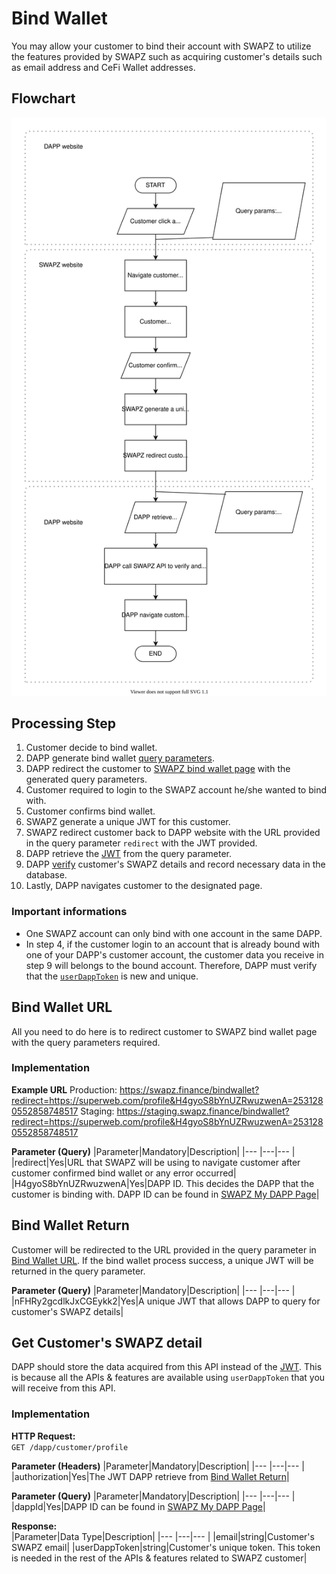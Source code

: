 # Bind Wallet

You may allow your customer to bind their account with SWAPZ to utilize the features provided by SWAPZ such as acquiring customer's details such as email address and CeFi Wallet addresses.

## Flowchart
<img src="./assets/bindWalletFlowchart.svg" alt="bind wallet flow chart">

## Processing Step
1. Customer decide to bind wallet.
2. DAPP generate bind wallet [query parameters](#implementation).
3. DAPP redirect the customer to [SWAPZ bind wallet page](#implementation) with the generated query parameters.
4. Customer required to login to the SWAPZ account he/she wanted to bind with.
5. Customer confirms bind wallet.
6. SWAPZ generate a unique JWT for this customer.
7. SWAPZ redirect customer back to DAPP website with the URL provided in the query parameter `redirect` with the JWT provided.
8. DAPP retrieve the [JWT](#bind-wallet-return) from the query parameter.
9. DAPP [verify](#get-customers-swapz-detail) customer's SWAPZ details and record necessary data in the database.
10. Lastly, DAPP navigates customer to the designated page.


### Important informations
- One SWAPZ account can only bind with one account in the same DAPP.
- In step 4, if the customer login to an account that is already bound with one of your DAPP's customer account, the customer data you receive in step 9 will belongs to the bound account. Therefore, DAPP must verify that the [`userDappToken`](#get-customers-swapz-detail) is new and unique.


## Bind Wallet URL
All you need to do here is to redirect customer to SWAPZ bind wallet page with the query parameters required.

### Implementation

**Example URL**
Production: https://swapz.finance/bindwallet?redirect=https://superweb.com/profile&H4gyoS8bYnUZRwuzwenA=2531280552858748517
Staging: https://staging.swapz.finance/bindwallet?redirect=https://superweb.com/profile&H4gyoS8bYnUZRwuzwenA=2531280552858748517

**Parameter (Query)**
|Parameter|Mandatory|Description|
|--- |---|--- |
|redirect|Yes|URL that SWAPZ will be using to navigate customer after customer confirmed bind wallet or any error occurred|
|H4gyoS8bYnUZRwuzwenA|Yes|DAPP ID. This decides the DAPP that the customer is binding with. DAPP ID can be found in [SWAPZ My DAPP Page](https://swapz.finance/app/mydapp)|

## Bind Wallet Return
Customer will be redirected to the URL provided in the query parameter in [Bind Wallet URL](#implementation). If the bind wallet process success, a unique JWT will be returned in the query parameter.

**Parameter (Query)**
|Parameter|Mandatory|Description|
|--- |---|--- |
|nFHRy2gcdlkJxCGEykk2|Yes|A unique JWT that allows DAPP to query for customer's SWAPZ details|


## Get Customer's SWAPZ detail
DAPP should store the data acquired from this API instead of the [JWT](#bind-wallet-return). This is because all the APIs & features are available using `userDappToken` that you will receive from this API.

### Implementation

**HTTP Request:**  
`GET /dapp/customer/profile`


**Parameter (Headers)**
|Parameter|Mandatory|Description|
|--- |---|--- |
|authorization|Yes|The JWT DAPP retrieve from [Bind Wallet Return](#bind-wallet-return)|

**Parameter (Query)**
|Parameter|Mandatory|Description|
|--- |---|--- |
|dappId|Yes|DAPP ID can be found in [SWAPZ My DAPP Page](https://swapz.finance/app/mydapp)|

**Response:**  
|Parameter|Data Type|Description|
|--- |---|--- |
|email|string|Customer's SWAPZ email|
|userDappToken|string|Customer's unique token. This token is needed in the rest of the APIs & features related to SWAPZ customer|
